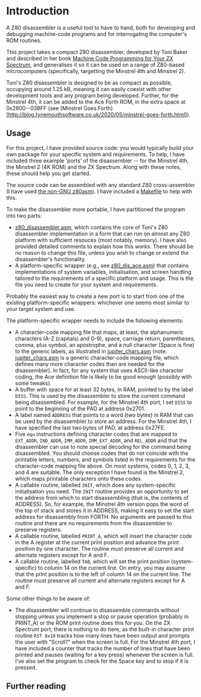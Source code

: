 # Introduction

A Z80 disassembler is a useful tool to have to hand, both for developing and debugging machine-code programs and for interrogating the computer's ROM routines.

This project takes a compact Z80 disassembler, developed by Toni Baker and described in her book [Machine Code Programming for Your ZX Spectrum](https://ia600604.us.archive.org/view_archive.php?archive=/1/items/World_of_Spectrum_June_2017_Mirror/World%20of%20Spectrum%20June%202017%20Mirror.zip&file=World%20of%20Spectrum%20June%202017%20Mirror/sinclair/books/m/MasteringMachineCodeOnYourZXSpectrum.pdf), and generalises it so it can be used on a range of Z80-based microcomputers (specifically, targetting the Minstrel 4th and Minstrel 2).

Toni's Z80 disassembler is designed to be as compact as possible, occupying around 1.25 kB, meaning it can easily coexist with other development tools and any program being developed. Further, for the Minstrel 4th, it can be added to the Ace Forth ROM, in the extra space at 0x2800--03BFF (see (Minstrel Goes Forth)[http://blog.tynemouthsoftware.co.uk/2020/05/minstrel-goes-forth.html]).

## Usage

For this project, I have provided source code: you would typically build your own package for your specific system and requirements. To help, I have included three example 'ports' of the disassembler -- for the Minstrel 4th, the Minstrel 2 (4K ROM) and the ZX Spectrum. Along with these notes, these should help you get started.

The source code can be assembled with any standard Z80 cross-assembler (I have used [the non-GNU z80asm](https://savannah.nongnu.org/projects/z80asm/)). I have included a [Makefile](Makefile) to help with this.

To make the disassembler more portable, I have partitioned the program into two parts:

- [z80_disassembler.asm](z80_disassembler.asm), which contains the core of Toni's Z80 disassembler implementation in a form that can run on almost any Z80 platform with sufficient resouces (most notably, memory). I have also provided detailed comments to explain how this works. There should be no reason to change this file, unless you wish to change or extend the disassembler's functionality.
- A platform-specific wrapper (e.g., see [z80_dis_ace.asm](z80_dis_ace.asm)) that contains implementations of system variables, initialisation, and screen handling tailored to the requirements of a specific platform and usage. This is the file you need to create for your system and requirements.

Probably the easiest way to create a new port is to start from one of the existing platform-specific wrappers: whichever one seems most similar to your target system and use.

The platform-specific wrapper needs to include the following elements:
- A character-code mapping file that maps, at least, the alphanumeric characters (A-Z (capitals) and 0-9), space, carriage return, parentheses, comma, plus symbol, an apostrophe, and a null character (Space is fine) to the generic labels, as illustrated in [jupiter_chars.asm](../utilities/jupiter_chars.asm) (note: [jupiter_chars.asm](../utilities/jupiter_chars.asm) is a generic character-code mapping file, which defines many more character codes than are needed for the disassembler). In fact, for any system that uses ASCII-like character coding, the Ace definition file is likely to be good enough (possibly with some tweaks).
- A buffer with space for at least 32 bytes, in RAM, pointed to by the label `DISS`. This is used by the disassembler to store the current command being disassembled. For example, for the Minstrel 4th port, I set `DISS` to point to the beginning of the PAD at address 0x2701.
- A label named `ADDRESS` that points to a word (two bytes) in RAM that can be used by the disassembler to store an address. For the Minstrel 4th, I have specified the last two bytes of PAD, at address 0x27FE.
- Five `equ` instructions defining character codes that are mapped to `EXT_ADDR`, `IND_ADDR`, `IMM_ADDR`, `IMM_EXT_ADDR`, and `REL_ADDR` and that the disassembler can use to note special decoding for the command being disassembled. You should choose codes that do not coincide with the printable letters, numbers, and symbols listed in the requirements for the character-code mapping file above. On most systems, codes 0, 1, 2, 3, and 4 are suitable. The only exception I have found is the Minstrel 2, which maps printable characters onto these codes.
- A callable routine, labelled `INIT`, which does any system-specific initialisation you need. The `INIT` routine provides an opportunity to set the address from which to start disassembling (that is, the contents of ADDRESS). So, for example, the Minstrel 4th version pops the word of the top of stack and stores it in ADDRESS, making it easy to set the start address for disassembly from FORTH. No arguments are passed to this routine and there are no requirements from the disassembler to preserve registers.
- A callable routine, labelled `PRINT_A`, which will insert the character code in the A register at the current print position and advance the print position by one character. The routine must preserve all current and alternate registers except for A and F.
- A callable routine, labelled `TAB`, which will set the print position (system-specific) to column 14 on the current line. On entry, you may assume that the print position is to the left of column 14 on the current line. The routine must preserve all current and alternate registers except for A and F.

Some other things to be aware of:
- The disassembler will continue to disassemble commands without stopping unless you implement a stop or pause operation (probably in PRINT_A) or the ROM print routine does this for you. On the ZX Spectrum port, there is nothing to do here, as the built-in character print routine `RST 0x10` tracks how many lines have been output and prompts the user with "Scroll?" when the screen is full. For the Minstrel 4th port, I have included a counter that tracks the number of lines that have been printed and pauses (waiting for a key press) whenever the screen is full. I've also set the program to check for the Space key and to stop if it is pressed.

## Further reading
